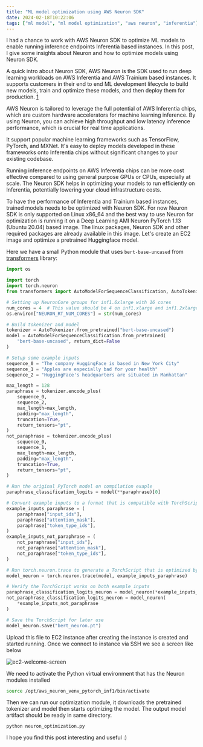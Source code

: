 ```yaml
---
title: "ML model optimization using AWS Neuron SDK"
date: 2024-02-18T10:22:06
tags: ["ml model", "ml model optimization", "aws neuron", "inferentia"]
---
```


I had a chance to work with AWS Neuron SDK to optimize ML models to enable running inference endpoints Inferentia based instances. In this post, I give some insights about Neuron and how to optimize models using Neuron SDK.

A quick intro about Neuron SDK, AWS Neuron is the SDK used to run deep learning workloads on AWS Inferentia and AWS Trainium based instances. It supports customers in their end to end ML development lifecycle to build new models, train and optimize these models, and then deploy them for production. [1](https://awsdocs-neuron.readthedocs-hosted.com/en/latest/)

AWS Neuron is tailored to leverage the full potential of AWS Inferentia chips, which are custom hardware accelerators for machine learning inference. By using Neuron, you can achieve high throughput and low latency inference performance, which is crucial for real time applications.

It support popular machine learning frameworks such as TensorFlow, PyTorch, and MXNet. It's easy to deploy models developed in these frameworks onto Inferentia chips without significant changes to your existing codebase.

Running inference endpoints on AWS Inferentia chips can be more cost effective compared to using general purpose GPUs or CPUs, especially at scale. The Neuron SDK helps in optimizing your models to run efficiently on Inferentia, potentially lowering your cloud infrastructure costs.

To have the performance of Inferentia and Trainium based instances, trained models needs to be optimized with Neuron SDK. For now Neuron SDK is only supported on Linux x86_64 and the best way to use Neuron for optimization is running it on a Deep Learning AMI Neuron PyTorch 1.13 (Ubuntu 20.04) based image. The linux packages, Neuron SDK and other required packages are already available in this image. Let's create an EC2 image and optimize a pretrained Huggingface model.

Here we have a small Python module that uses `bert-base-uncased` from [transformers](https://pypi.org/project/transformers/) library:

```python
import os

import torch
import torch.neuron
from transformers import AutoModelForSequenceClassification, AutoTokenizer

# Setting up NeuronCore groups for inf1.6xlarge with 16 cores
num_cores = 4  # This value should be 4 on inf1.xlarge and inf1.2xlarge
os.environ["NEURON_RT_NUM_CORES"] = str(num_cores)

# Build tokenizer and model
tokenizer = AutoTokenizer.from_pretrained("bert-base-uncased")
model = AutoModelForSequenceClassification.from_pretrained(
    "bert-base-uncased", return_dict=False
)

# Setup some example inputs
sequence_0 = "The company HuggingFace is based in New York City"
sequence_1 = "Apples are especially bad for your health"
sequence_2 = "HuggingFace's headquarters are situated in Manhattan"

max_length = 128
paraphrase = tokenizer.encode_plus(
    sequence_0,
    sequence_2,
    max_length=max_length,
    padding="max_length",
    truncation=True,
    return_tensors="pt",
)
not_paraphrase = tokenizer.encode_plus(
    sequence_0,
    sequence_1,
    max_length=max_length,
    padding="max_length",
    truncation=True,
    return_tensors="pt",
)

# Run the original PyTorch model on compilation exaple
paraphrase_classification_logits = model(**paraphrase)[0]

# Convert example inputs to a format that is compatible with TorchScript tracing
example_inputs_paraphrase = (
    paraphrase["input_ids"],
    paraphrase["attention_mask"],
    paraphrase["token_type_ids"],
)
example_inputs_not_paraphrase = (
    not_paraphrase["input_ids"],
    not_paraphrase["attention_mask"],
    not_paraphrase["token_type_ids"],
)

# Run torch.neuron.trace to generate a TorchScript that is optimized by AWS Neuron
model_neuron = torch.neuron.trace(model, example_inputs_paraphrase)

# Verify the TorchScript works on both example inputs
paraphrase_classification_logits_neuron = model_neuron(*example_inputs_paraphrase)
not_paraphrase_classification_logits_neuron = model_neuron(
    *example_inputs_not_paraphrase
)

# Save the TorchScript for later use
model_neuron.save("bert_neuron.pt")
```

Upload this file to EC2 instance after creating the instance is created and started running. Once we connect to instance via SSH we see a screen like below

![ec2-welcome-screen](/images/post_pics/ml-model-optimization-aws-neuron/ec2.png)

We need to activate the Python virtual environment that has the Neuron modules installed

```sh
source /opt/aws_neuron_venv_pytorch_inf1/bin/activate
```

Then we can run our optimization module, it downloads the pretrained tokenizer and model then starts optimizing the model. The output model artifact should be ready in same directory.

```shell
python neuron_optimization.py
```

I hope you find this post interesting and useful :)

